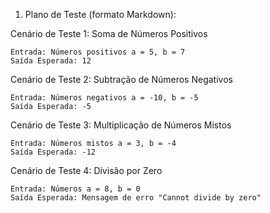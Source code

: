 1. Plano de Teste (formato Markdown):

Cenário de Teste 1: Soma de Números Positivos

    Entrada: Números positivos a = 5, b = 7
    Saída Esperada: 12

Cenário de Teste 2: Subtração de Números Negativos

    Entrada: Números negativos a = -10, b = -5
    Saída Esperada: -5

Cenário de Teste 3: Multiplicação de Números Mistos

    Entrada: Números mistos a = 3, b = -4
    Saída Esperada: -12

Cenário de Teste 4: Divisão por Zero

    Entrada: Números a = 8, b = 0
    Saída Esperada: Mensagem de erro "Cannot divide by zero"

